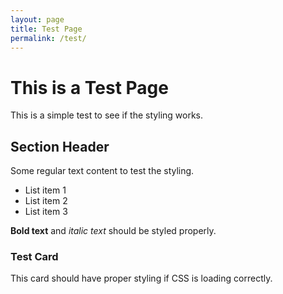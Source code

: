 ```yaml
---
layout: page
title: Test Page
permalink: /test/
---
```


# This is a Test Page

This is a simple test to see if the styling works.

## Section Header

Some regular text content to test the styling.

- List item 1
- List item 2
- List item 3

**Bold text** and *italic text* should be styled properly.

<div class="card">
  <h3>Test Card</h3>
  <p>This card should have proper styling if CSS is loading correctly.</p>
</div>